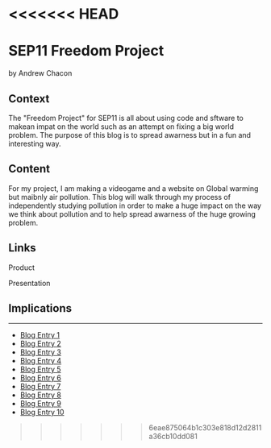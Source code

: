 <<<<<<< HEAD
=======
# SEP11 Freedom Project
by Andrew Chacon

## Context
The "Freedom Project" for SEP11 is all about using code and sftware to makean impat on the world such as an attempt on fixing a big world problem. The purpose of this blog is to spread awarness but in a fun and interesting way.

## Content
For my project, I am making a videogame and a website on Global warming but maibnly air pollution. This blog will walk through my process of independently studying pollution in order to make a huge impact on the way we think about pollution and to help spread awarness of the huge growing problem.

## Links

Product

Presentation

## Implications


---

* [Blog Entry 1](entries/entry01.md)
* [Blog Entry 2](entries/entry02.md)
* [Blog Entry 3](entries/entry03.md)
* [Blog Entry 4](entries/entry04.md)
* [Blog Entry 5](entries/entry05.md)
* [Blog Entry 6](entries/entry06.md)
* [Blog Entry 7](entries/entry07.md)
* [Blog Entry 8](entries/entry08.md)
* [Blog Entry 9](entries/entry09.md)
* [Blog Entry 10](entries/entry10.md)
>>>>>>> 6eae875064b1c303e818d12d2811a36cb10dd081
